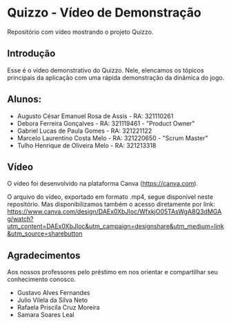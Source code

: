 # Quizzo - Vídeo de Demonstração

Repositório com vídeo mostrando o projeto Quizzo.


## Introdução

Esse é o vídeo demonstrativo do Quizzo. 
Nele, elencamos os tópicos principais da aplicação com uma rápida demonstração da dinâmica do jogo.

## Alunos:

- Augusto César Emanuel Rosa de Assis - RA: 321110261
- Debora Ferreira Gonçalves - RA: 321119461 - "Product Owner"
- Gabriel Lucas de Paula Gomes - RA: 321221122
- Marcelo Laurentino Costa Melo - RA: 321220650 - "Scrum Master"
- Tulho Henrique de Oliveira Melo - RA: 321213318

## Vídeo

O vídeo foi desenvolvido na plataforma Canva (https://canva.com).

O arquivo do vídeo, exportado em formato .mp4, segue disponível neste repositório. 
Mas disponibilizamos também o acesso diretamente por link: 
https://www.canva.com/design/DAEx0XbJIoc/WfxkjO05TAsWgA8Q3dMGAg/watch?utm_content=DAEx0XbJIoc&utm_campaign=designshare&utm_medium=link&utm_source=sharebutton


## Agradecimentos

Aos nossos professores pelo préstimo em nos orientar e compartilhar seu conhecimento conosco.
- Gustavo Alves Fernandes
- Julio Vilela da Silva Neto
- Rafaela Priscila Cruz Moreira
- Samara Soares Leal
